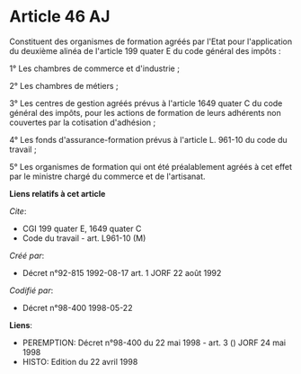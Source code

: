 # Article 46 AJ

Constituent des organismes de formation agréés par l'Etat pour l'application du deuxième alinéa de l'article 199 quater E du
code général des impôts :

1° Les chambres de commerce et d'industrie ;

2° Les chambres de métiers ;

3° Les centres de gestion agréés prévus à l'article 1649 quater C du code général des impôts, pour les actions de formation
de leurs adhérents non couvertes par la cotisation d'adhésion ;

4° Les fonds d'assurance-formation prévus à l'article L. 961-10 du code du travail ;

5° Les organismes de formation qui ont été préalablement agréés à cet effet par le ministre chargé du commerce et de
l'artisanat.

**Liens relatifs à cet article**

_Cite_:

  - CGI 199 quater E, 1649 quater C
  - Code du travail - art. L961-10 (M)

_Créé par_:

  - Décret n°92-815 1992-08-17 art. 1 JORF 22 août 1992

_Codifié par_:

  - Décret n°98-400 1998-05-22

**Liens**:

  - PEREMPTION: Décret n°98-400 du 22 mai 1998 - art. 3 () JORF 24 mai 1998
  - HISTO: Edition du 22 avril 1998

